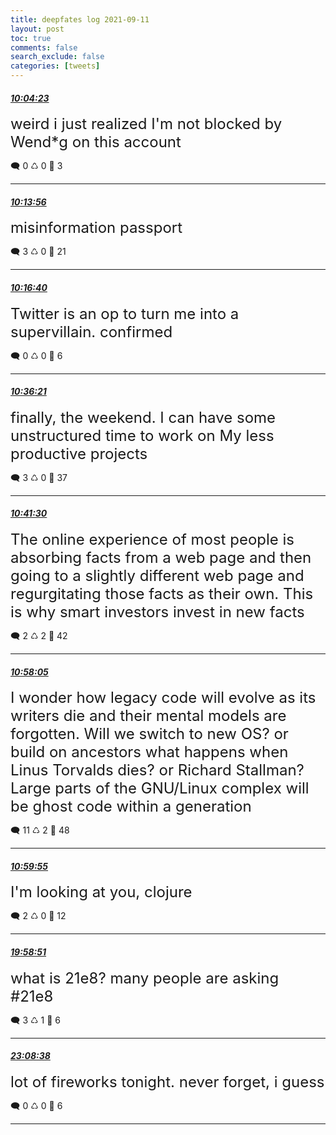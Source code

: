 ```yaml
---
title: deepfates log 2021-09-11
layout: post
toc: true
comments: false
search_exclude: false
categories: [tweets]
---
```



#### <a href = "https://twitter.com/deepfates/status/1436722297923112962">*10:04:23*</a>

<font size="5">weird i just realized I'm not blocked by Wend*g on this account</font>



🗨️ 0 ♺ 0 🤍  3   

---
    
#### <a href = "https://twitter.com/deepfates/status/1436724702823608320">*10:13:56*</a>

<font size="5">misinformation passport</font>



🗨️ 3 ♺ 0 🤍  21   

---
    
#### <a href = "https://twitter.com/deepfates/status/1436725391213809666">*10:16:40*</a>

<font size="5">Twitter is an op to turn me into a supervillain. confirmed</font>



🗨️ 0 ♺ 0 🤍  6   

---
    
#### <a href = "https://twitter.com/deepfates/status/1436730342384222215">*10:36:21*</a>

<font size="5">finally, the weekend. I can have some unstructured time to work on My less productive projects</font>



🗨️ 3 ♺ 0 🤍  37   

---
    
#### <a href = "https://twitter.com/deepfates/status/1436731638902231049">*10:41:30*</a>

<font size="5">The online experience of most people is absorbing facts from a web page and then going to a slightly different web page and regurgitating those facts as their own.  This is why smart investors invest in new facts</font>



🗨️ 2 ♺ 2 🤍  42   

---
    
#### <a href = "https://twitter.com/deepfates/status/1436735812238909442">*10:58:05*</a>

<font size="5">I wonder how legacy code will evolve as its writers die and their mental models are forgotten.  Will we switch to new OS? or build on ancestors  what happens when Linus Torvalds dies? or Richard Stallman? Large parts of the GNU/Linux complex will be ghost code within a generation</font>



🗨️ 11 ♺ 2 🤍  48   

---
    
#### <a href = "https://twitter.com/deepfates/status/1436736272223985673">*10:59:55*</a>

<font size="5">I'm looking at you, clojure</font>



🗨️ 2 ♺ 0 🤍  12   

---
    
#### <a href = "https://twitter.com/deepfates/status/1436871901226229762">*19:58:51*</a>

<font size="5">what is 21e8? many people are asking   #21e8</font>



🗨️ 3 ♺ 1 🤍  6   

---
    
#### <a href = "https://twitter.com/deepfates/status/1436919660562235393">*23:08:38*</a>

<font size="5">lot of fireworks tonight. never forget, i guess</font>



🗨️ 0 ♺ 0 🤍  6   

---
    
            
